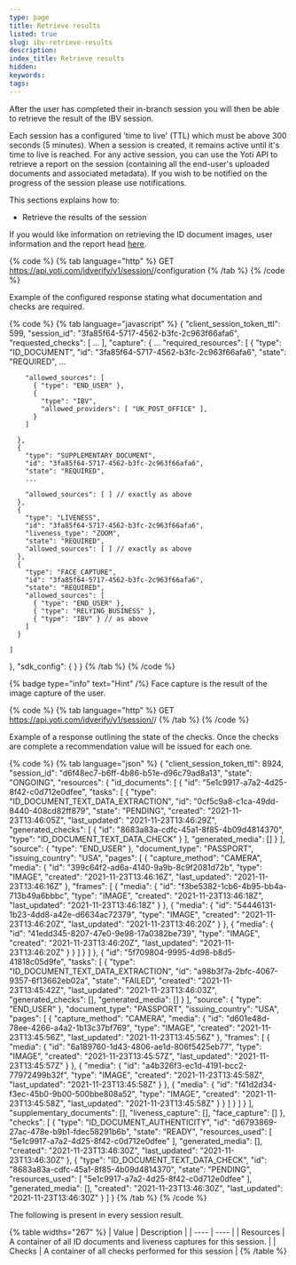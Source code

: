 ```yaml
---
type: page
title: Retrieve results
listed: true
slug: ibv-retrieve-results
description: 
index_title: Retrieve results
hidden: 
keywords: 
tags: 
---
```


After the user has completed their in-branch session you will then be able to retrieve the result of the IBV session. 

Each session has a configured 'time to live' (TTL) which must be above 300 seconds (5 minutes). When a session is created, it remains active until it's time to live is reached. For any active session, you can use the Yoti API to retrieve a report on the session (containing all the end-user's uploaded documents and associated metadata). If you wish to be notified on the progress of the session please use notifications. 

This sections explains how to:

- Retrieve the results of the session

If you would like information on retrieving the ID document images, user information and the report head [here](/identity-verification/results). 

{% code %}
{% tab language="http" %}
GET https://api.yoti.com/idverify/v1/session/<sessionId>/configuration
{% /tab %}
{% /code %}

Example of the configured response stating what documentation and checks are required.

{% code %}
{% tab language="javascript" %}
{
  "client_session_token_ttl": 599,
  "session_id": "3fa85f64-5717-4562-b3fc-2c963f66afa6",
  "requested_checks": [ ... ],
  "capture": {
    ...
    "required_resources": [
      {
        "type": "ID_DOCUMENT",
        "id": "3fa85f64-5717-4562-b3fc-2c963f66afa6",
        "state": "REQUIRED",
        ...

        "allowed_sources": [
          { "type": "END_USER" },
          {
            "type": "IBV",
            "allowed_providers": [ "UK_POST_OFFICE" ], 
          }
        ]

      },
      {
        "type": "SUPPLEMENTARY_DOCUMENT",
        "id": "3fa85f64-5717-4562-b3fc-2c963f66afa6",
        "state": "REQUIRED",
        ...

        "allowed_sources": [ ] // exactly as above
      },
      {
        "type": "LIVENESS",
        "id": "3fa85f64-5717-4562-b3fc-2c963f66afa6",
        "liveness_type": "ZOOM",
        "state": "REQUIRED",
        "allowed_sources": [ ] // exactly as above
      },
      {
        "type": "FACE_CAPTURE",
        "id": "3fa85f64-5717-4562-b3fc-2c963f66afa6",
        "state": "REQUIRED",
        "allowed_sources": [
          { "type": "END_USER" },
          { "type": "RELYING_BUSINESS" },
          { "type": "IBV" } // as above
        ]
      }

    ]
  },
  "sdk_config": { }
}
{% /tab %}
{% /code %}

{% badge type="info" text="Hint" /%} Face capture is the result of the image capture of the user. 

{% code %}
{% tab language="http" %}
GET  https://api.yoti.com/idverify/v1/session/<sessionId>/
{% /tab %}
{% /code %}

Example of a response outlining the state of the checks. Once the checks are complete a recommendation value will be issued for each one.

{% code %}
{% tab language="json" %}
{
    "client_session_token_ttl": 8924,
    "session_id": "d6f48ec7-b6ff-4b86-b51e-d96c79ad8a13",
    "state": "ONGOING",
    "resources": {
        "id_documents": [
            {
                "id": "5e1c9917-a7a2-4d25-8f42-c0d712e0dfee",
                "tasks": [
                    {
                        "type": "ID_DOCUMENT_TEXT_DATA_EXTRACTION",
                        "id": "0cf5c9a8-c1ca-49dd-8440-408cd82ff879",
                        "state": "PENDING",
                        "created": "2021-11-23T13:46:05Z",
                        "last_updated": "2021-11-23T13:46:29Z",
                        "generated_checks": [
                            {
                                "id": "8683a83a-cdfc-45a1-8f85-4b09d4814370",
                                "type": "ID_DOCUMENT_TEXT_DATA_CHECK"
                            }
                        ],
                        "generated_media": []
                    }
                ],
                "source": {
                    "type": "END_USER"
                },
                "document_type": "PASSPORT",
                "issuing_country": "USA",
                "pages": [
                    {
                        "capture_method": "CAMERA",
                        "media": {
                            "id": "399c64f2-ad6a-4140-9a9b-8c9f2081d72b",
                            "type": "IMAGE",
                            "created": "2021-11-23T13:46:16Z",
                            "last_updated": "2021-11-23T13:46:16Z"
                        },
                        "frames": [
                            {
                                "media": {
                                    "id": "f3be5382-1cb6-4b95-bb4a-713b49a6bbbc",
                                    "type": "IMAGE",
                                    "created": "2021-11-23T13:46:18Z",
                                    "last_updated": "2021-11-23T13:46:18Z"
                                }
                            },
                            {
                                "media": {
                                    "id": "54446131-1b23-4dd8-a42e-d6634ac72379",
                                    "type": "IMAGE",
                                    "created": "2021-11-23T13:46:20Z",
                                    "last_updated": "2021-11-23T13:46:20Z"
                                }
                            },
                            {
                                "media": {
                                    "id": "41edd345-8207-47e0-9e98-17a0382be739",
                                    "type": "IMAGE",
                                    "created": "2021-11-23T13:46:20Z",
                                    "last_updated": "2021-11-23T13:46:20Z"
                                }
                            }
                        ]
                    }
                ]
            },
            {
                "id": "5f709804-9995-4d98-b8d5-41818c05d9fe",
                "tasks": [
                    {
                        "type": "ID_DOCUMENT_TEXT_DATA_EXTRACTION",
                        "id": "a98b3f7a-2bfc-4067-9357-6f13662eb02a",
                        "state": "FAILED",
                        "created": "2021-11-23T13:45:42Z",
                        "last_updated": "2021-11-23T13:46:03Z",
                        "generated_checks": [],
                        "generated_media": []
                    }
                ],
                "source": {
                    "type": "END_USER"
                },
                "document_type": "PASSPORT",
                "issuing_country": "USA",
                "pages": [
                    {
                        "capture_method": "CAMERA",
                        "media": {
                            "id": "d601e48d-78ee-4266-a4a2-1b13c37bf769",
                            "type": "IMAGE",
                            "created": "2021-11-23T13:45:56Z",
                            "last_updated": "2021-11-23T13:45:56Z"
                        },
                        "frames": [
                            {
                                "media": {
                                    "id": "6a189760-1d43-4806-ae1d-806f5425eb77",
                                    "type": "IMAGE",
                                    "created": "2021-11-23T13:45:57Z",
                                    "last_updated": "2021-11-23T13:45:57Z"
                                }
                            },
                            {
                                "media": {
                                    "id": "a4b326f3-ec1d-4191-bcc2-77972499b32f",
                                    "type": "IMAGE",
                                    "created": "2021-11-23T13:45:58Z",
                                    "last_updated": "2021-11-23T13:45:58Z"
                                }
                            },
                            {
                                "media": {
                                    "id": "f41d2d34-f3ec-45b0-9b00-500bbe808a52",
                                    "type": "IMAGE",
                                    "created": "2021-11-23T13:45:58Z",
                                    "last_updated": "2021-11-23T13:45:58Z"
                                }
                            }
                        ]
                    }
                ]
            }
        ],
        "supplementary_documents": [],
        "liveness_capture": [],
        "face_capture": []
    },
    "checks": [
        {
            "type": "ID_DOCUMENT_AUTHENTICITY",
            "id": "d6793869-27ac-478e-b9b1-fdec58291b6b",
            "state": "READY",
            "resources_used": [
                "5e1c9917-a7a2-4d25-8f42-c0d712e0dfee"
            ],
            "generated_media": [],
            "created": "2021-11-23T13:46:30Z",
            "last_updated": "2021-11-23T13:46:30Z"
        },
        {
            "type": "ID_DOCUMENT_TEXT_DATA_CHECK",
            "id": "8683a83a-cdfc-45a1-8f85-4b09d4814370",
            "state": "PENDING",
            "resources_used": [
                "5e1c9917-a7a2-4d25-8f42-c0d712e0dfee"
            ],
            "generated_media": [],
            "created": "2021-11-23T13:46:30Z",
            "last_updated": "2021-11-23T13:46:30Z"
        }
    ]
}
{% /tab %}
{% /code %}

The following is present in every session result. 

{% table widths="267" %}
| Value | Description | 
| ---- | ---- | 
| Resources | A container of all ID documents and liveness captures for this session. | 
| Checks | A container of all checks performed for this session | 
{% /table %}